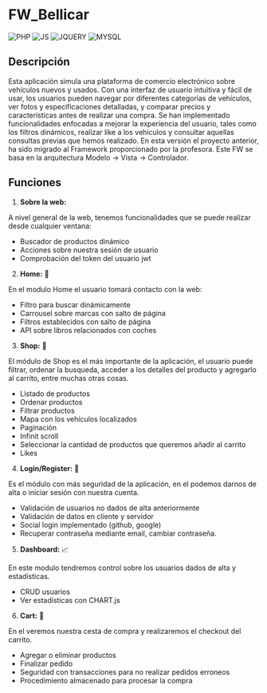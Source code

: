 # FW_Bellicar

![PHP](https://img.shields.io/badge/-PHP-9cf)
![JS](https://img.shields.io/badge/-JS-yellow)
![JQUERY](https://img.shields.io/badge/-JQUERY-orange)
![MYSQL](https://img.shields.io/badge/-MYSQL-lightgrey)

## Descripción

Esta aplicación simula una plataforma de comercio electrónico sobre vehículos nuevos y usados. Con una interfaz de usuario intuitiva y fácil de usar, los usuarios pueden navegar por diferentes categorías de vehículos, ver fotos y especificaciones detalladas, y comparar precios y características antes de realizar una compra. Se han implementado funcionalidades enfocadas a mejorar la experiencia del usuario, tales como los filtros dinámicos, realizar like a los vehículos y consultar aquellas consultas previas que hemos realizado.
En esta versión el proyecto anterior, ha sido migrado al Framework proporcionado por la profesora. Este FW se basa en la arquitectura Modelo -> Vista -> Controlador. 

## Funciones

1. __Sobre la web:__

 A nivel general de la web, tenemos funcionalidades que se puede realizar desde cualquier ventana:
  * Buscador de productos dinámico
  * Acciones sobre nuestra sesión de usuario
  * Comprobación del token del usuario jwt

2. __Home:__ 🏨

 En el modulo Home el usuario tomará contacto con la web:
  * Filtro para buscar dinámicamente
  * Carrousel sobre marcas con salto de página
  * Filtros establecidos con salto de página
  * API sobre libros relacionados con coches
 
 3. __Shop:__ 📃
 
  El módulo de Shop es el más importante de la aplicación, el usuario puede filtrar, ordenar la busqueda, acceder a los detalles del producto y agregarlo al carrito, entre muchas otras cosas.
  * Listado de productos
  * Ordenar productos
  * Filtrar productos
  * Mapa con los vehículos localizados
  * Paginación
  * Infinit scroll
  * Seleccionar la cantidad de productos que queremos añadir al carrito
  * Likes
 
4. __Login/Register:__ 🚪

 Es el módulo con más seguridad de la aplicación, en el podemos darnos de alta o iniciar sesión con nuestra cuenta.
  * Validación de usuarios no dados de alta anteriormente
  * Validación de datos en cliente y servidor
  * Social login implementado (github, google)
  * Recuperar contraseña mediante email, cambiar contraseña.

5. __Dashboard:__ 📈

 En este modulo tendremos control sobre los usuarios dados de alta y estadísticas.
  * CRUD usuarios
  * Ver estadísticas con CHART.js

6. __Cart:__ 👜

 En el veremos nuestra cesta de compra y realizaremos el checkout del carrito.
 * Agregar o eliminar productos
 * Finalizar pedido
 * Seguridad con transacciones para no realizar pedidos erroneos
 * Procedimiento almacenado para procesar la compra
